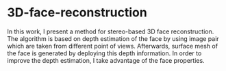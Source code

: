 # 3D-face-reconstruction
In this work, I present a method for stereo-based 3D
face reconstruction. The algorithm is based on depth estimation
of the face by using image pair which are taken from different
point of views. Afterwards, surface mesh of the face is generated
by deploying this depth information. In order to improve
the depth estimation, I take advantage of the face properties.

